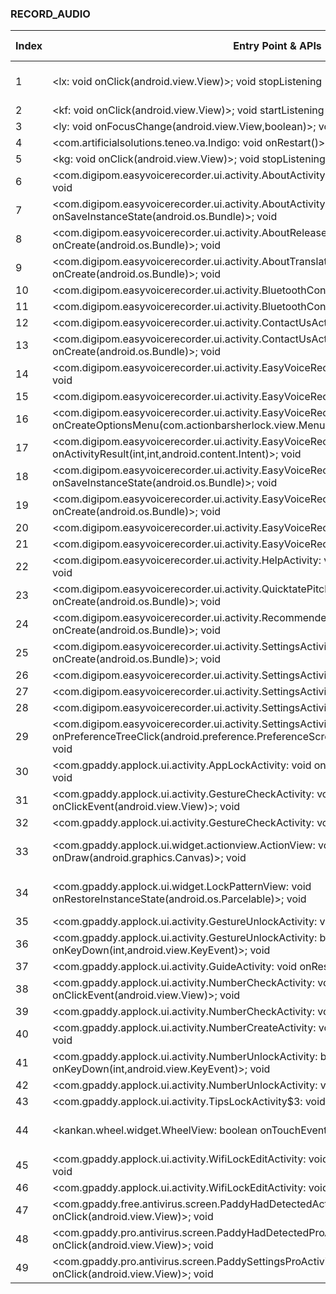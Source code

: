 ### RECORD_AUDIO
| Index | Entry Point & APIs | Screen shot | Resource id | Label |
| ------------- | ------------- | ------------- |-------------|-------------|
| 1 | <lx: void onClick(android.view.View)>; void stopListening | ![](F:\COSMOS\output\py\Play_win8\Productivity\com.artificialsolutions.teneo.va.prod\com.artificialsolutions.teneo.va.Indigo.png) | {'2131427442': <sensitive_component.SensitiveComponent.SensitiveView object at 0x000001AB4A14C550>} | |
| 2 | <kf: void onClick(android.view.View)>; void startListening | ![](F:\COSMOS\output\py\Play_win8\Productivity\com.artificialsolutions.teneo.va.prod\com.artificialsolutions.teneo.va.Indigo.png) |  | |
| 3 | <ly: void onFocusChange(android.view.View,boolean)>; void stopListening | ![](F:\COSMOS\output\py\Play_win8\Productivity\com.artificialsolutions.teneo.va.prod\com.artificialsolutions.teneo.va.Indigo.png) |  | |
| 4 | <com.artificialsolutions.teneo.va.Indigo: void onRestart()>; void setRecognitionListener | ![](F:\COSMOS\output\py\Play_win8\Productivity\com.artificialsolutions.teneo.va.prod\com.artificialsolutions.teneo.va.Indigo.png) |  | |
| 5 | <kg: void onClick(android.view.View)>; void stopListening | ![](F:\COSMOS\output\py\Play_win8\Productivity\com.artificialsolutions.teneo.va.prod\com.artificialsolutions.teneo.va.Indigo.png) |  | |
| 6 | <com.digipom.easyvoicerecorder.ui.activity.AboutActivity: void onCreate(android.os.Bundle)>; void <init> | ![](F:\COSMOS\output\py\Play_win8\Productivity\com.coffeebeanventures.easyvoicerecorder\com.digipom.easyvoicerecorder.ui.activity.AboutActivity.png) |  | F |
| 7 | <com.digipom.easyvoicerecorder.ui.activity.AboutActivity: void onSaveInstanceState(android.os.Bundle)>; void <init> | ![](F:\COSMOS\output\py\Play_win8\Productivity\com.coffeebeanventures.easyvoicerecorder\com.digipom.easyvoicerecorder.ui.activity.AboutActivity.png) |  |  |
| 8 | <com.digipom.easyvoicerecorder.ui.activity.AboutReleaseNotesDialogActivity: void onCreate(android.os.Bundle)>; void <init> | ![](F:\COSMOS\output\py\Play_win8\Productivity\com.coffeebeanventures.easyvoicerecorder\com.digipom.easyvoicerecorder.ui.activity.AboutReleaseNotesDialogActivity.png) |  | F |
| 9 | <com.digipom.easyvoicerecorder.ui.activity.AboutTranslateBetaTest: void onCreate(android.os.Bundle)>; void <init> | ![](F:\COSMOS\output\py\Play_win8\Productivity\com.coffeebeanventures.easyvoicerecorder\com.digipom.easyvoicerecorder.ui.activity.AboutTranslateBetaTest.png) |  |  |
| 10 | <com.digipom.easyvoicerecorder.ui.activity.BluetoothConfigActivity: void onStop()>; void <init> | ![](F:\COSMOS\output\py\Play_win8\Productivity\com.coffeebeanventures.easyvoicerecorder\com.digipom.easyvoicerecorder.ui.activity.BluetoothConfigActivity.png) |  |  |
| 11 | <com.digipom.easyvoicerecorder.ui.activity.BluetoothConfigActivity: void onStart()>; void <init> | ![](F:\COSMOS\output\py\Play_win8\Productivity\com.coffeebeanventures.easyvoicerecorder\com.digipom.easyvoicerecorder.ui.activity.BluetoothConfigActivity.png) |  |   |
| 12 | <com.digipom.easyvoicerecorder.ui.activity.ContactUsActivity: void onDestroy()>; void <init> | ![](F:\COSMOS\output\py\Play_win8\Productivity\com.coffeebeanventures.easyvoicerecorder\com.digipom.easyvoicerecorder.ui.activity.ContactUsActivity.png) |  |  |
| 13 | <com.digipom.easyvoicerecorder.ui.activity.ContactUsActivity: void onCreate(android.os.Bundle)>; void <init> | ![](F:\COSMOS\output\py\Play_win8\Productivity\com.coffeebeanventures.easyvoicerecorder\com.digipom.easyvoicerecorder.ui.activity.ContactUsActivity.png) |  |  |
| 14 | <com.digipom.easyvoicerecorder.ui.activity.EasyVoiceRecorderActivity: void onDestroy()>; void <init> | ![](F:\COSMOS\output\py\Play_win8\Productivity\com.coffeebeanventures.easyvoicerecorder\com.digipom.easyvoicerecorder.ui.activity.EasyVoiceRecorderActivity.png) |  |  |
| 15 | <com.digipom.easyvoicerecorder.ui.activity.EasyVoiceRecorderActivity: void onStart()>; void <init> | ![](F:\COSMOS\output\py\Play_win8\Productivity\com.coffeebeanventures.easyvoicerecorder\com.digipom.easyvoicerecorder.ui.activity.EasyVoiceRecorderActivity.png) |  |  |
| 16 | <com.digipom.easyvoicerecorder.ui.activity.EasyVoiceRecorderActivity: boolean onCreateOptionsMenu(com.actionbarsherlock.view.Menu)>; void <init> | ![](F:\COSMOS\output\py\Play_win8\Productivity\com.coffeebeanventures.easyvoicerecorder\com.digipom.easyvoicerecorder.ui.activity.EasyVoiceRecorderActivity.png) |  |  |
| 17 | <com.digipom.easyvoicerecorder.ui.activity.EasyVoiceRecorderActivity: void onActivityResult(int,int,android.content.Intent)>; void <init> | ![](F:\COSMOS\output\py\Play_win8\Productivity\com.coffeebeanventures.easyvoicerecorder\com.digipom.easyvoicerecorder.ui.activity.EasyVoiceRecorderActivity.png) |  |  |
| 18 | <com.digipom.easyvoicerecorder.ui.activity.EasyVoiceRecorderActivity: void onSaveInstanceState(android.os.Bundle)>; void <init> | ![](F:\COSMOS\output\py\Play_win8\Productivity\com.coffeebeanventures.easyvoicerecorder\com.digipom.easyvoicerecorder.ui.activity.EasyVoiceRecorderActivity.png) |  |  |
| 19 | <com.digipom.easyvoicerecorder.ui.activity.EasyVoiceRecorderActivity: void onCreate(android.os.Bundle)>; void <init> | ![](F:\COSMOS\output\py\Play_win8\Productivity\com.coffeebeanventures.easyvoicerecorder\com.digipom.easyvoicerecorder.ui.activity.EasyVoiceRecorderActivity.png) |  |  |
| 20 | <com.digipom.easyvoicerecorder.ui.activity.EasyVoiceRecorderActivity: void onStop()>; void <init> | ![](F:\COSMOS\output\py\Play_win8\Productivity\com.coffeebeanventures.easyvoicerecorder\com.digipom.easyvoicerecorder.ui.activity.EasyVoiceRecorderActivity.png) |  |  |
| 21 | <com.digipom.easyvoicerecorder.ui.activity.EasyVoiceRecorderActivity: void onPause()>; void <init> | ![](F:\COSMOS\output\py\Play_win8\Productivity\com.coffeebeanventures.easyvoicerecorder\com.digipom.easyvoicerecorder.ui.activity.EasyVoiceRecorderActivity.png) |  |  |
| 22 | <com.digipom.easyvoicerecorder.ui.activity.HelpActivity: void onCreate(android.os.Bundle)>; void <init> | ![](F:\COSMOS\output\py\Play_win8\Productivity\com.coffeebeanventures.easyvoicerecorder\com.digipom.easyvoicerecorder.ui.activity.HelpActivity.png) |  | |
| 23 | <com.digipom.easyvoicerecorder.ui.activity.QuicktatePitchActivity: void onCreate(android.os.Bundle)>; void <init> | ![](F:\COSMOS\output\py\Play_win8\Productivity\com.coffeebeanventures.easyvoicerecorder\com.digipom.easyvoicerecorder.ui.activity.QuicktatePitchActivity.png) |  |  |
| 24 | <com.digipom.easyvoicerecorder.ui.activity.RecommendedAppsActivity: void onCreate(android.os.Bundle)>; void <init> | ![](F:\COSMOS\output\py\Play_win8\Productivity\com.coffeebeanventures.easyvoicerecorder\com.digipom.easyvoicerecorder.ui.activity.RecommendedAppsActivity.png) |  | F |
| 25 | <com.digipom.easyvoicerecorder.ui.activity.SettingsActivity: void onCreate(android.os.Bundle)>; void <init> | ![](F:\COSMOS\output\py\Play_win8\Productivity\com.coffeebeanventures.easyvoicerecorder\com.digipom.easyvoicerecorder.ui.activity.SettingsActivity.png) |  |  |
| 26 | <com.digipom.easyvoicerecorder.ui.activity.SettingsActivity: void onStart()>; void <init> | ![](F:\COSMOS\output\py\Play_win8\Productivity\com.coffeebeanventures.easyvoicerecorder\com.digipom.easyvoicerecorder.ui.activity.SettingsActivity.png) |  |  |
| 27 | <com.digipom.easyvoicerecorder.ui.activity.SettingsActivity: void onPause()>; void <init> | ![](F:\COSMOS\output\py\Play_win8\Productivity\com.coffeebeanventures.easyvoicerecorder\com.digipom.easyvoicerecorder.ui.activity.SettingsActivity.png) |  |  |
| 28 | <com.digipom.easyvoicerecorder.ui.activity.SettingsActivity: void onStop()>; void <init> | ![](F:\COSMOS\output\py\Play_win8\Productivity\com.coffeebeanventures.easyvoicerecorder\com.digipom.easyvoicerecorder.ui.activity.SettingsActivity.png) |  |  |
| 29 | <com.digipom.easyvoicerecorder.ui.activity.SettingsActivity: boolean onPreferenceTreeClick(android.preference.PreferenceScreen,android.preference.Preference)>; void <init> | ![](F:\COSMOS\output\py\Play_win8\Productivity\com.coffeebeanventures.easyvoicerecorder\com.digipom.easyvoicerecorder.ui.activity.SettingsActivity.png) |  |  |
| 30 | <com.gpaddy.applock.ui.activity.AppLockActivity: void onWindowFocusChanged(boolean)>; void <init> | ![](F:\COSMOS\output\py\Play_win8\Productivity\com.gpaddy.free.antivirus\com.gpaddy.applock.ui.activity.AppLockActivity.png) |  | F |
| 31 | <com.gpaddy.applock.ui.activity.GestureCheckActivity: void onClickEvent(android.view.View)>; void <init> | ![](F:\COSMOS\output\py\Play_win8\Productivity\com.gpaddy.free.antivirus\com.gpaddy.applock.ui.activity.GestureCheckActivity.png) |  |  |
| 32 | <com.gpaddy.applock.ui.activity.GestureCheckActivity: void onStop()>; void <init> | ![](F:\COSMOS\output\py\Play_win8\Productivity\com.gpaddy.free.antivirus\com.gpaddy.applock.ui.activity.GestureCheckActivity.png) |  | F |
| 33 | <com.gpaddy.applock.ui.widget.actionview.ActionView: void onDraw(android.graphics.Canvas)>; void <init> | ![](F:\COSMOS\output\py\Play_win8\Productivity\com.gpaddy.free.antivirus\com.gpaddy.applock.ui.activity.NumberUnlockActivity.png) | {'2131624106': <sensitive_component.SensitiveComponent.SensitiveView object at 0x000001AB4A1C28D0>} | F |
| 34 | <com.gpaddy.applock.ui.widget.LockPatternView: void onRestoreInstanceState(android.os.Parcelable)>; void <init> | ![](F:\COSMOS\output\py\Play_win8\Productivity\com.gpaddy.free.antivirus\com.gpaddy.applock.ui.activity.GestureUnlockActivity.png) | {'2131624103': <sensitive_component.SensitiveComponent.SensitiveView object at 0x000001AB49FB8748>} | F |
| 35 | <com.gpaddy.applock.ui.activity.GestureUnlockActivity: void onStop()>; void <init> | ![](F:\COSMOS\output\py\Play_win8\Productivity\com.gpaddy.free.antivirus\com.gpaddy.applock.ui.activity.GestureUnlockActivity.png) |  |  |
| 36 | <com.gpaddy.applock.ui.activity.GestureUnlockActivity: boolean onKeyDown(int,android.view.KeyEvent)>; void <init> | ![](F:\COSMOS\output\py\Play_win8\Productivity\com.gpaddy.free.antivirus\com.gpaddy.applock.ui.activity.GestureUnlockActivity.png) |  |  |
| 37 | <com.gpaddy.applock.ui.activity.GuideActivity: void onResume()>; void <init> | ![](F:\COSMOS\output\py\Play_win8\Productivity\com.gpaddy.free.antivirus\com.gpaddy.applock.ui.activity.GuideActivity.png) |  | F |
| 38 | <com.gpaddy.applock.ui.activity.NumberCheckActivity: void onClickEvent(android.view.View)>; void <init> | ![](F:\COSMOS\output\py\Play_win8\Productivity\com.gpaddy.free.antivirus\com.gpaddy.applock.ui.activity.NumberCheckActivity.png) |  | F |
| 39 | <com.gpaddy.applock.ui.activity.NumberCheckActivity: void onStop()>; void <init> | ![](F:\COSMOS\output\py\Play_win8\Productivity\com.gpaddy.free.antivirus\com.gpaddy.applock.ui.activity.NumberCheckActivity.png) |  |  |
| 40 | <com.gpaddy.applock.ui.activity.NumberCreateActivity: void onNumClick(android.view.View)>; void <init> | ![](F:\COSMOS\output\py\Play_win8\Productivity\com.gpaddy.free.antivirus\com.gpaddy.applock.ui.activity.NumberCreateActivity.png) |  | F |
| 41 | <com.gpaddy.applock.ui.activity.NumberUnlockActivity: boolean onKeyDown(int,android.view.KeyEvent)>; void <init> | ![](F:\COSMOS\output\py\Play_win8\Productivity\com.gpaddy.free.antivirus\com.gpaddy.applock.ui.activity.NumberUnlockActivity.png) |  |  |
| 42 | <com.gpaddy.applock.ui.activity.NumberUnlockActivity: void onStop()>; void <init> | ![](F:\COSMOS\output\py\Play_win8\Productivity\com.gpaddy.free.antivirus\com.gpaddy.applock.ui.activity.NumberUnlockActivity.png) |  |  |
| 43 | <com.gpaddy.applock.ui.activity.TipsLockActivity$3: void onClick(android.view.View)>; void <init> | ![](F:\COSMOS\output\py\Play_win8\Productivity\com.gpaddy.free.antivirus\com.gpaddy.applock.ui.activity.TipsLockActivity.png) |  | F |
| 44 | <kankan.wheel.widget.WheelView: boolean onTouchEvent(android.view.MotionEvent)>; void <init> | ![](F:\COSMOS\output\py\Play_win8\Productivity\com.gpaddy.free.antivirus\com.gpaddy.applock.ui.activity.WifiLockEditActivity.png) | {'2131624449': <sensitive_component.SensitiveComponent.SensitiveView object at 0x000001AB4A03DB38>} | F |
| 45 | <com.gpaddy.applock.ui.activity.WifiLockEditActivity: void onClickEvent(android.view.View)>; void <init> | ![](F:\COSMOS\output\py\Play_win8\Productivity\com.gpaddy.free.antivirus\com.gpaddy.applock.ui.activity.WifiLockEditActivity.png) |  |  |
| 46 | <com.gpaddy.applock.ui.activity.WifiLockEditActivity: void onResume()>; void <init> | ![](F:\COSMOS\output\py\Play_win8\Productivity\com.gpaddy.free.antivirus\com.gpaddy.applock.ui.activity.WifiLockEditActivity.png) |  |  |
| 47 | <com.gpaddy.free.antivirus.screen.PaddyHadDetectedActivity$2: void onClick(android.view.View)>; void <init> | ![](F:\COSMOS\output\py\Play_win8\Productivity\com.gpaddy.free.antivirus\com.gpaddy.free.antivirus.screen.PaddyHadDetectedActivity.png) |  |  |
| 48 | <com.gpaddy.pro.antivirus.screen.PaddyHadDetectedProActivity$2: void onClick(android.view.View)>; void <init> | ![](F:\COSMOS\output\py\Play_win8\Productivity\com.gpaddy.free.antivirus\com.gpaddy.pro.antivirus.screen.PaddyHadDetectedProActivity.png) |  |  |
| 49 | <com.gpaddy.pro.antivirus.screen.PaddySettingsProActivity$1: void onClick(android.view.View)>; void <init> | ![](F:\COSMOS\output\py\Play_win8\Productivity\com.gpaddy.free.antivirus\com.gpaddy.pro.antivirus.screen.PaddySettingsProActivity.png) |  |  |
